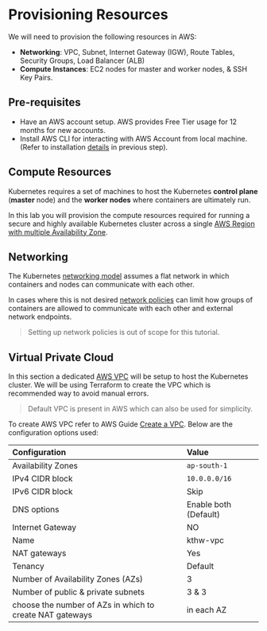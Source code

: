 # Provisioning Resources
We will need to provision the following resources in AWS:

- **Networking**: VPC, Subnet, Internet Gateway (IGW), Route Tables, Security Groups, Load Balancer (ALB)
- **Compute Instances**: EC2 nodes for master and worker nodes, & SSH Key Pairs.

## Pre-requisites
- Have an AWS account setup. AWS provides Free Tier usage for 12 months for new accounts.
- Install AWS CLI for interacting with AWS Account from local machine. (Refer to installation [details](https://github.com/pinakig22/kubernetes-the-hard-way-aws/blob/main/labs/02-client-tools.md#aws-cli) in previous step).

## Compute Resources
Kubernetes requires a set of machines to host the Kubernetes **control plane** (**master** node) and the **worker nodes** where containers are ultimately run.

In this lab you will provision the compute resources required for running a secure and highly available Kubernetes cluster across a single [AWS Region with multiple Availability Zone](https://docs.aws.amazon.com/AWSEC2/latest/UserGuide/using-regions-availability-zones.html).

## Networking
The Kubernetes [networking model](https://kubernetes.io/docs/concepts/cluster-administration/networking/#kubernetes-model) assumes a flat network in which containers and nodes can communicate with each other.

In cases where this is not desired [network policies](https://kubernetes.io/docs/concepts/services-networking/network-policies/) can limit how groups of containers are allowed to communicate with each other and external network endpoints.

> Setting up network policies is out of scope for this tutorial.

## Virtual Private Cloud
In this section a dedicated [AWS VPC](https://docs.aws.amazon.com/vpc/latest/userguide/what-is-amazon-vpc.html) will be setup to host the Kubernetes cluster.
We will be using Terraform to create the VPC which is recommended way to avoid manual errors.

> Default VPC is present in AWS which can also be used for simplicity.

To create AWS VPC refer to AWS Guide [Create a VPC](https://docs.aws.amazon.com/vpc/latest/userguide/create-vpc.html). Below are the configuration options used:

| **Configuration**                  | **Value**       |
|:-----------------------------------|:----------------|
| Availability Zones                 | `ap-south-1`    |
| IPv4 CIDR block                    | `10.0.0.0/16`   |
| IPv6 CIDR block                    | Skip            |
| DNS options                        | Enable both (Default) |
| Internet Gateway                   | NO              | 
| Name                               | kthw-vpc        |
| NAT gateways                       | Yes             |
| Tenancy                            | Default         |
| Number of Availability Zones (AZs) | 3               |
| Number of public & private subnets | 3 & 3           |
|choose the number of AZs in which to create NAT gateways| in each AZ|

